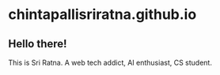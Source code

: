 # chintapallisriratna.github.io
## Hello there! 
This is Sri Ratna. A web tech addict, AI enthusiast, CS student.
